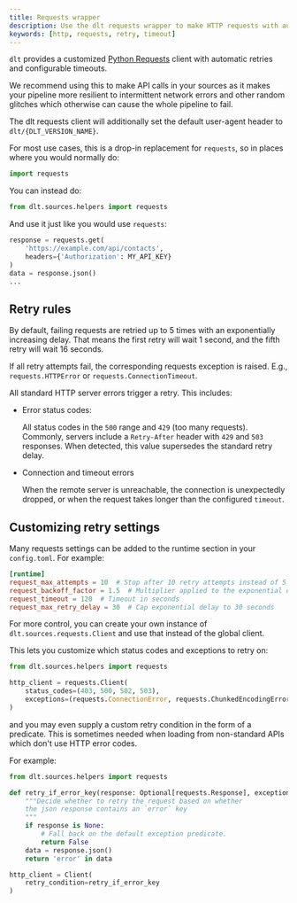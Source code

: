 ```yaml
---
title: Requests wrapper
description: Use the dlt requests wrapper to make HTTP requests with automatic retries and timeouts
keywords: [http, requests, retry, timeout]
---
```


`dlt` provides a customized [Python Requests](https://requests.readthedocs.io/en/latest/) client with automatic retries and configurable timeouts.

We recommend using this to make API calls in your sources as it makes your pipeline more resilient to intermittent network errors and other random glitches which otherwise can cause the whole pipeline to fail.

The dlt requests client will additionally set the default user-agent header to `dlt/{DLT_VERSION_NAME}`.

For most use cases, this is a drop-in replacement for `requests`, so in places where you would normally do:

```py
import requests
```

You can instead do:

```py
from dlt.sources.helpers import requests
```

And use it just like you would use `requests`:

```py
response = requests.get(
    'https://example.com/api/contacts',
    headers={'Authorization': MY_API_KEY}
)
data = response.json()
...
```

## Retry rules

By default, failing requests are retried up to 5 times with an exponentially increasing delay. That means the first retry will wait 1 second, and the fifth retry will wait 16 seconds.

If all retry attempts fail, the corresponding requests exception is raised. E.g., `requests.HTTPError` or `requests.ConnectionTimeout`.

All standard HTTP server errors trigger a retry. This includes:

* Error status codes:

    All status codes in the `500` range and `429` (too many requests).
    Commonly, servers include a `Retry-After` header with `429` and `503` responses.
    When detected, this value supersedes the standard retry delay.

* Connection and timeout errors

    When the remote server is unreachable, the connection is unexpectedly dropped, or when the request takes longer than the configured `timeout`.

## Customizing retry settings

Many requests settings can be added to the runtime section in your `config.toml`. For example:

```toml
[runtime]
request_max_attempts = 10  # Stop after 10 retry attempts instead of 5
request_backoff_factor = 1.5  # Multiplier applied to the exponential delays. Default is 1
request_timeout = 120  # Timeout in seconds
request_max_retry_delay = 30  # Cap exponential delay to 30 seconds
```

For more control, you can create your own instance of `dlt.sources.requests.Client` and use that instead of the global client.

This lets you customize which status codes and exceptions to retry on:

```py
from dlt.sources.helpers import requests

http_client = requests.Client(
    status_codes=(403, 500, 502, 503),
    exceptions=(requests.ConnectionError, requests.ChunkedEncodingError)
)
```

and you may even supply a custom retry condition in the form of a predicate.
This is sometimes needed when loading from non-standard APIs which don't use HTTP error codes.

For example:

```py
from dlt.sources.helpers import requests

def retry_if_error_key(response: Optional[requests.Response], exception: Optional[BaseException]) -> bool:
    """Decide whether to retry the request based on whether
    the json response contains an `error` key
    """
    if response is None:
        # Fall back on the default exception predicate.
        return False
    data = response.json()
    return 'error' in data

http_client = Client(
    retry_condition=retry_if_error_key
)
```

